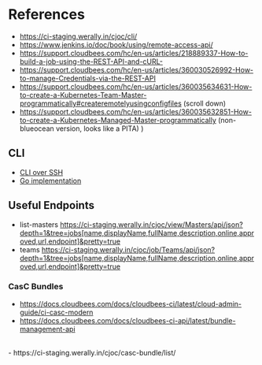 # References
- https://ci-staging.werally.in/cjoc/cli/
- https://www.jenkins.io/doc/book/using/remote-access-api/
- https://support.cloudbees.com/hc/en-us/articles/218889337-How-to-build-a-job-using-the-REST-API-and-cURL-
&nbsp;
- https://support.cloudbees.com/hc/en-us/articles/360030526992-How-to-manage-Credentials-via-the-REST-API
- https://support.cloudbees.com/hc/en-us/articles/360035634631-How-to-create-a-Kubernetes-Team-Master-programmatically#createremotelyusingconfigfiles (scroll down)
- https://support.cloudbees.com/hc/en-us/articles/360035632851-How-to-create-a-Kubernetes-Managed-Master-programmatically (non-blueocean version, looks like a PITA)
)

## CLI
* [CLI over SSH](https://www.jenkins.io/doc/book/managing/cli/)
* [Go implementation](https://github.com/jenkins-zh/jenkins-cli)

## Useful Endpoints
 - list-masters
   https://ci-staging.werally.in/cjoc/view/Masters/api/json?depth=1&tree=jobs[name,displayName,fullName,description,online,approved,url,endpoint]&pretty=true
 - teams
   https://ci-staging.werally.in/cjoc/job/Teams/api/json?depth=1&tree=jobs[name,displayName,fullName,description,online,approved,url,endpoint]&pretty=true

### CasC Bundles
 - https://docs.cloudbees.com/docs/cloudbees-ci/latest/cloud-admin-guide/ci-casc-modern
 - https://docs.cloudbees.com/docs/cloudbees-ci-api/latest/bundle-management-api
<br/>
 - https://ci-staging.werally.in/cjoc/casc-bundle/list/


<!--stackedit_data:
eyJoaXN0b3J5IjpbLTE4MjM2MzgwMzRdfQ==
-->